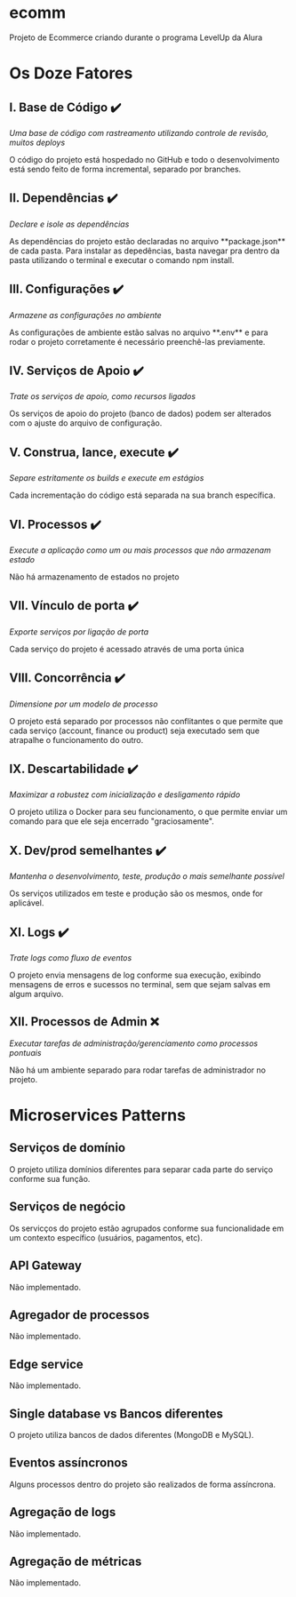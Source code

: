 # ecomm

Projeto de Ecommerce criando durante o programa LevelUp da Alura

# Os Doze Fatores

## I. Base de Código :heavy_check_mark:

<em>Uma base de código com rastreamento utilizando controle de revisão, muitos deploys</em> 
<p>O código do projeto está hospedado no GitHub e todo o desenvolvimento está sendo feito de forma incremental, separado por branches.</p>

## II. Dependências :heavy_check_mark:

<em>Declare e isole as dependências</em> 
<p>As dependências do projeto estão declaradas no arquivo **package.json** de cada pasta. Para instalar as depedências, basta navegar pra dentro da pasta utilizando o terminal e executar o comando npm install.</p>

## III. Configurações :heavy_check_mark:

<em>Armazene as configurações no ambiente</em> 
<p>As configurações de ambiente estão salvas no arquivo **.env** e para rodar o projeto corretamente é necessário preenchê-las previamente.</p>

## IV. Serviços de Apoio :heavy_check_mark:

<em>Trate os serviços de apoio, como recursos ligados</em> 
<p>Os serviços de apoio do projeto (banco de dados) podem ser alterados com o ajuste do arquivo de configuração.</p>

## V. Construa, lance, execute :heavy_check_mark:

<em>Separe estritamente os builds e execute em estágios</em> 
<p>Cada incrementação do código está separada na sua branch específica.</p>

## VI. Processos :heavy_check_mark:

<em>Execute a aplicação como um ou mais processos que não armazenam estado</em> 
<p>Não há armazenamento de estados no projeto</p>

## VII. Vínculo de porta :heavy_check_mark:

<em>Exporte serviços por ligação de porta</em> 
<p>Cada serviço do projeto é acessado através de uma porta única</p>

## VIII. Concorrência :heavy_check_mark:

<em>Dimensione por um modelo de processo</em> 
<p>O projeto está separado por processos não conflitantes o que permite que cada serviço (account, finance ou product) seja executado sem que atrapalhe o funcionamento do outro.</p>

## IX. Descartabilidade :heavy_check_mark:

<em>Maximizar a robustez com inicialização e desligamento rápido</em> 
<p>O projeto utiliza o Docker para seu funcionamento, o que permite enviar um comando para que ele seja encerrado "graciosamente".</p>

## X. Dev/prod semelhantes :heavy_check_mark:

<em>Mantenha o desenvolvimento, teste, produção o mais semelhante possível</em> 
<p>Os serviços utilizados em teste e produção são os mesmos, onde for aplicável.</p>

## XI. Logs :heavy_check_mark:
<em>Trate logs como fluxo de eventos</em> 
<p>O projeto envia mensagens de log conforme sua execução, exibindo mensagens de erros e sucessos no terminal, sem que sejam salvas em algum arquivo.</p>

## XII. Processos de Admin :x:
<em>Executar tarefas de administração/gerenciamento como processos pontuais</em> 
<p>Não há um ambiente separado para rodar tarefas de administrador no projeto.</p>


# Microservices Patterns

## Serviços de domínio

<p>O projeto utiliza domínios diferentes para separar cada parte do serviço conforme sua função.</p>

## Serviços de negócio

<p>Os servicços do projeto estão agrupados conforme sua funcionalidade em um contexto específico (usuários, pagamentos, etc).</p>

## API Gateway

<p>Não implementado.</p>

## Agregador de processos

<p>Não implementado.</p>

## Edge service

<p>Não implementado.</p>

## Single database vs Bancos diferentes

<p>O projeto utiliza bancos de dados diferentes (MongoDB e MySQL).</p>

## Eventos assíncronos‌

<p>Alguns processos dentro do projeto são realizados de forma assíncrona.</p>

## Agregação de logs

<p>Não implementado.</p>

## Agregação de métricas

<p>Não implementado.</p>

